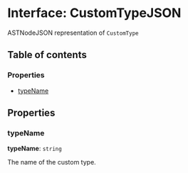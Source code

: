 # Interface: CustomTypeJSON

ASTNodeJSON representation of `CustomType`

## Table of contents

### Properties

* [typeName](/en/auto-docs/free-layout-editor/interfaces/CustomTypeJSON.md#typename)

## Properties

### typeName

**typeName**: `string`

The name of the custom type.

